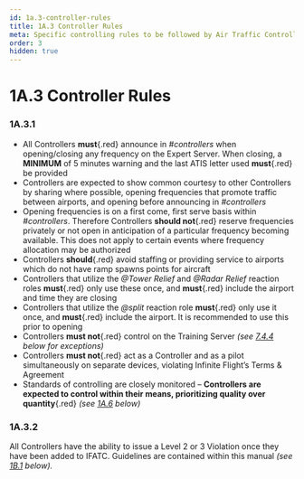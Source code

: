 ```yaml
---
id: 1a.3-controller-rules
title: 1A.3 Controller Rules
meta: Specific controlling rules to be followed by Air Traffic Controllers within Infinite Flight.
order: 3
hidden: true
---
```


# 1A.3 Controller Rules



### 1A.3.1

- All Controllers **must**{.red} announce in *#controllers* when opening/closing any frequency on the Expert Server. When closing, a **MINIMUM** of 5 minutes warning and the last ATIS letter used **must**{.red} be provided
- Controllers are expected to show common courtesy to other Controllers by sharing where possible, opening frequencies that promote traffic between airports, and opening before announcing in *#controllers*
- Opening frequencies is on a first come, first serve basis within *#controllers*. Therefore Controllers **should not**{.red} reserve frequencies privately or not open in anticipation of a particular frequency becoming available. This does not apply to certain events where frequency allocation may be authorized
- Controllers **should**{.red} avoid staffing or providing service to airports which do not have ramp spawns points for aircraft
- Controllers that utilize the *@Tower Relief* and *@Radar Relief* reaction roles **must**{.red} only use these once, and **must**{.red} include the airport and time they are closing
- Controllers that utilize the *@split* reaction role **must**{.red} only use it once, and **must**{.red} include the airport. It is recommended to use this prior to opening
- Controllers **must not**{.red} control on the Training Server *(see [7.4.4](/guide/atc-manual/7.-recruitment-and-training/7.4-radar-theory-and-practical-tests#7.4.4) below for exceptions)*
- Controllers **must not**{.red} act as a Controller and as a pilot simultaneously on separate devices, violating Infinite Flight’s Terms & Agreement
- Standards of controlling are closely monitored – **Controllers are expected to control within their means,  prioritizing quality over quantity**{.red} *(see [1A.6](/guide/atc-manual/1a.-administration/1a.6-rank-structure#1a.6-rank-structure) below)*



### 1A.3.2

All Controllers have the ability to issue a Level 2 or 3 Violation once they have been added to IFATC. Guidelines are contained within this manual *(see [1B.1](/guide/atc-manual/1b.-violations/1b.1-overview#1b.1-overview) below).*

